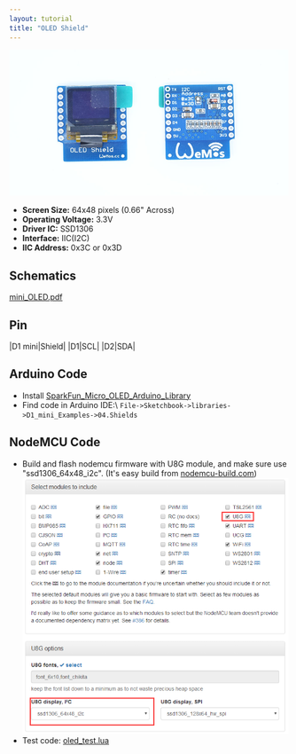 ```yaml
---
layout: tutorial
title: "OLED Shield"
---
```


![OLED Shield](./images/oled_1.jpg)

- **Screen Size:** 64x48 pixels (0.66" Across)
- **Operating Voltage:** 3.3V
- **Driver IC:** SSD1306
- **Interface:** IIC(I2C)
- **IIC Address:** 0x3C or 0x3D

## Schematics

[mini_OLED.pdf](./images/mini_OLED.pdf)

## Pin

|D1 mini|Shield|
|D1|SCL|
|D2|SDA|

## Arduino Code

- Install [SparkFun_Micro_OLED_Arduino_Library](https://github.com/sparkfun/SparkFun_Micro_OLED_Arduino_Library/tree/master)
- Find code in Arduino IDE:\\
`File->Sketchbook->libraries->D1_mini_Examples->04.Shields`

## NodeMCU Code
- Build and flash nodemcu firmware with U8G module, and make sure use "ssd1306_64x48_i2c". (It's easy build from [nodemcu-build.com](http://nodemcu-build.com/))
![Build U8G](./images/build_u8g.png)
- Test code:
[oled_test.lua](https://github.com/wemos/D1_mini_Examples_lua/blob/master/Shields/OLED_Shields/oled_test.lua)
